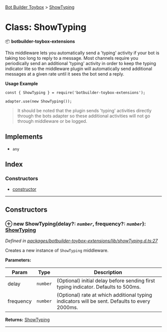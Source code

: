 [Bot Builder Toybox](../README.md) > [ShowTyping](../classes/botbuilder_toybox.showtyping.md)



# Class: ShowTyping


:package: **botbuilder-toybox-extensions**

This middleware lets you automatically send a 'typing' activity if your bot is taking too long to reply to a message. Most channels require you periodically send an additional 'typing' activity in order to keep the typing indicator lite so the middleware plugin will automatically send additional messages at a given rate until it sees the bot send a reply.

**Usage Example**

    const { ShowTyping } = require('botbuilder-toybox-extensions');

    adapter.use(new ShowTyping());

> It should be noted that the plugin sends 'typing' activities directly through the bots adapter so these additional activities will not go through middleware or be logged.

## Implements

* `any`

## Index

### Constructors

* [constructor](botbuilder_toybox.showtyping.md#constructor)



---
## Constructors
<a id="constructor"></a>


### ⊕ **new ShowTyping**(delay?: *`number`*, frequency?: *`number`*): [ShowTyping](botbuilder_toybox.showtyping.md)


*Defined in [packages/botbuilder-toybox-extensions/lib/showTyping.d.ts:27](https://github.com/Stevenic/botbuilder-toybox/blob/c5d0e84/packages/botbuilder-toybox-extensions/lib/showTyping.d.ts#L27)*



Creates a new instance of `ShowTyping` middleware.


**Parameters:**

| Param | Type | Description |
| ------ | ------ | ------ |
| delay | `number`   |  (Optional) initial delay before sending first typing indicator. Defaults to 500ms. |
| frequency | `number`   |  (Optional) rate at which additional typing indicators will be sent. Defaults to every 2000ms. |





**Returns:** [ShowTyping](botbuilder_toybox.showtyping.md)

---




